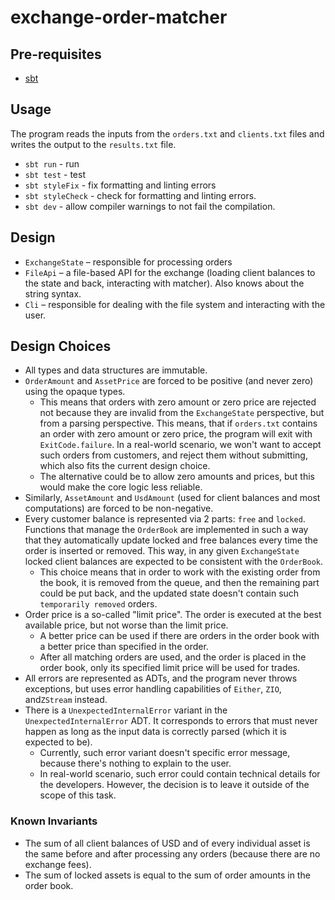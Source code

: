 # exchange-order-matcher

## Pre-requisites

- [sbt](https://www.scala-sbt.org/)

## Usage

The program reads the inputs from the `orders.txt` and `clients.txt` files and writes the output to the `results.txt` file.

- `sbt run` - run
- `sbt test` - test
- `sbt styleFix` - fix formatting and linting errors
- `sbt styleCheck` - check for formatting and linting errors.
- `sbt dev` - allow compiler warnings to not fail the compilation.

## Design

- `ExchangeState` – responsible for processing orders
- `FileApi` – a file-based API for the exchange
  (loading client balances to the state and back, interacting with matcher). Also knows about the string syntax.
- `Cli` – responsible for dealing with the file system and interacting with the user.

## Design Choices

- All types and data structures are immutable.
- `OrderAmount` and `AssetPrice` are forced to be positive (and never zero) using the opaque types.
  - This means that orders with zero amount or zero price are rejected not because they are invalid from the `ExchangeState` perspective, but from a parsing perspective. This means, that if `orders.txt` contains an order with zero amount or zero price, the program will exit with `ExitCode.failure`. In a real-world scenario, we won't want to accept such orders from customers, and reject them without submitting, which also fits the current design choice.
  - The alternative could be to allow zero amounts and prices, but this would make the core logic less reliable.
- Similarly, `AssetAmount` and `UsdAmount` (used for client balances and most computations) are forced to be non-negative.
- Every customer balance is represented via 2 parts: `free` and `locked`. Functions that manage the `OrderBook` are implemented in such a way that they automatically update locked and free balances every time the order is inserted or removed. This way, in any given `ExchangeState` locked client balances are expected to be consistent with the `OrderBook`.
  - This choice means that in order to work with the existing order from the book, it is removed from the queue, and then the remaining part could be put back, and the updated state doesn't contain such `temporarily removed` orders.
- Order price is a so-called "limit price". The order is executed at the best available price, but not worse than the limit price.
  - A better price can be used if there are orders in the order book with a better price than specified in the order.
  - After all matching orders are used, and the order is placed in the order book, only its specified limit price will be used for trades.
- All errors are represented as ADTs, and the program never throws exceptions, but uses error handling capabilities of `Either`, `ZIO`, and`ZStream` instead.
- There is a `UnexpectedInternalError` variant in the `UnexpectedInternalError` ADT. It corresponds to errors that must never happen as long as the input data is correctly parsed (which it is expected to be).
  - Currently, such error variant doesn't specific error message, because there's nothing to explain to the user. 
  - In real-world scenario, such error could contain technical details for the developers. However, the decision is to leave it outside of the scope of this task.

### Known Invariants

- The sum of all client balances of USD and of every individual asset is the same before and after processing any orders (because there are no exchange fees).
- The sum of locked assets is equal to the sum of order amounts in the order book.
